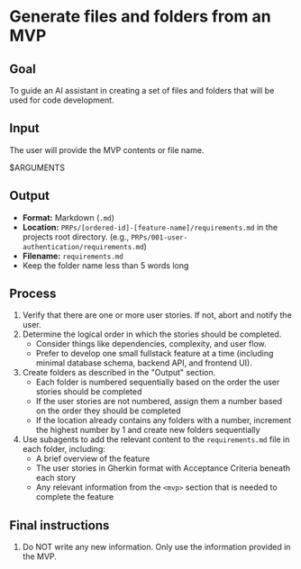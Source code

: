 # Generate files and folders from an MVP

## Goal

To guide an AI assistant in creating a set of files and folders that will be used for code development.

## Input

The user will provide the MVP contents or file name.

<mvp>
$ARGUMENTS
</mvp>

## Output

- **Format:** Markdown (`.md`)
- **Location:** `PRPs/[ordered-id]-[feature-name]/requirements.md` in the projects root directory. (e.g., `PRPs/001-user-authentication/requirements.md`)
- **Filename:** `requirements.md`
- Keep the folder name less than 5 words long

## Process

1. Verify that there are one or more user stories. If not, abort and notify the user.
1. Determine the logical order in which the stories should be completed.
    - Consider things like dependencies, complexity, and user flow.
    - Prefer to develop one small fullstack feature at a time (including minimal database schema, backend API, and frontend UI).
1. Create folders as described in the "Output" section.
    - Each folder is numbered sequentially based on the order the user stories should be completed
    - If the user stories are not numbered, assign them a number based on the order they should be completed
    - If the location already contains any folders with a number, increment the highest number by 1 and create new folders sequentially
1. Use subagents to add the relevant content to the `requirements.md` file in each folder, including:
    - A brief overview of the feature
    - The user stories in Gherkin format with Acceptance Criteria beneath each story
    - Any relevant information from the `<mvp>` section that is needed to complete the feature

## Final instructions

1. Do NOT write any new information. Only use the information provided in the MVP.

